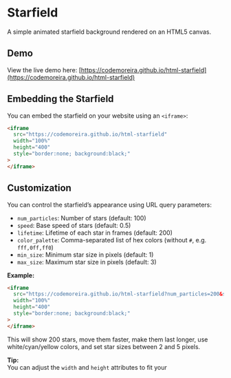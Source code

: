 # Starfield

A simple animated starfield background rendered on an HTML5 canvas.

## Demo

View the live demo here: [https://codemoreira.github.io/html-starfield](https://codemoreira.github.io/html-starfield)

## Embedding the Starfield

You can embed the starfield on your website using an `<iframe>`:

```html
<iframe
  src="https://codemoreira.github.io/html-starfield"
  width="100%"
  height="400"
  style="border:none; background:black;"
>
</iframe>
```

## Customization

You can control the starfield’s appearance using URL query parameters:

- `num_particles`: Number of stars (default: 100)
- `speed`: Base speed of stars (default: 0.5)
- `lifetime`: Lifetime of each star in frames (default: 200)
- `color_palette`: Comma-separated list of hex colors (without `#`, e.g. `fff,0ff,ff0`)
- `min_size`: Minimum star size in pixels (default: 1)
- `max_size`: Maximum star size in pixels (default: 3)

**Example:**

```html
<iframe
  src="https://codemoreira.github.io/html-starfield?num_particles=200&speed=1&lifetime=300&color_palette=fff,0ff,ff0&min_size=2&max_size=5"
  width="100%"
  height="400"
  style="border:none; background:black;"
>
</iframe>
```

This will show 200 stars, move them faster, make them last longer, use white/cyan/yellow colors, and set star sizes between 2 and 5 pixels.

**Tip:**  
You can adjust the `width` and `height` attributes to fit your
